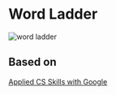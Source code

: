 # Word Ladder

![word ladder](gifs/word_ladder.gif)

## Based on
[Applied CS Skills with Google](https://appliedcsskills.withgoogle.com/modules/zz_acswa/_static/unit26lesson28.html)

